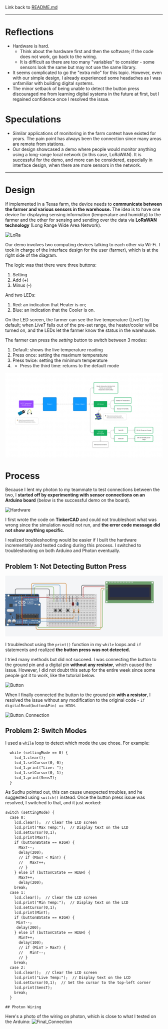 Link back to [README.md](../README.md)

---
# Reflections
- Hardware is hard. 
	- Think about the hardware first and then the software; if the code does not work, go back to the wiring. 
	- It is difficult as there are too many "variables" to consider - some sensors look the same but may not use the same library. 
- It seems complicated to go the "extra mile" for this topic. However, even with our simple design, I already experienced some headaches as I was unfamiliar with building digital systems. 
- The minor setback of being unable to detect the button press discouraged me from learning digital systems in the future at first, but I regained confidence once I resolved the issue.  

# Speculations
- Similar applications of monitoring in the farm context have existed for years. The pain point has always been the connection since many areas are remote from stations. 
- Our design showcased a demo where people would monitor anything using a long-range local network (in this case, LoRaWAN). It is successful for the demo, and more can be considered, especially in interface design, when there are more sensors in the network. 
---
# Design
If implemented in a Texas farm, the device needs to **communicate between the farmer and various sensors in the warehouse.**  The idea is to have one device for displaying sensing information (temperature and humidity) to the farmer and the other for sensing and sending over the data via **LoRaWAN technology** (Long Range Wide Area Network).

![LoRa](_attachments/LoRa.png)

Our demo involves two computing devices talking to each other via Wi-Fi. I took in charge of the interface design for the user (farmer), which is at the right side of the diagram. 

The logic was that there were three buttons:
1. Setting
2. Add (+)
3. Minus (-)

And two LEDs:
1. Red: an indication that Heater is on; 
2. Blue: an indication that the Cooler is on. 

On the LED screen, the farmer can see the live temperature (LiveT) by default; when *LiveT* falls out of the pre-set range, the heater/cooler will be turned on, and the LEDs let the farmer know the status in the warehouse. 

The farmer can press the *setting* button to switch between 3 modes: 
1. Default: shows the live temperature reading
2. Press once: setting the maximum temperature
3. Press twice: setting the minimum temperature
4. * Press the third time: returns to the default mode

![Texas_Fruit_Preservation](_attachments/Texas_Fruit_Preservation.jpg)

# Process
Because I lent my photon to my teammate to test connections between the two, I **started off by experimenting with sensor connections on an Arduino board** (below is the successful demo on the board). 

![Hardware](_attachments/Hardware.png)

I first wrote the code on **TinkerCAD** and could not troubleshoot what was wrong since the simulation would not run, and **the error code message did not show anything specific.** 

I realized troubleshooting would be easier if I built the hardware incrementally and tested coding during this process. I switched to troubleshooting on both Arduino and Photon eventually. 
## Problem 1: Not Detecting Button Press

![Texas_Fruit](_attachments/Texas_Fruit.jpeg)

I troubleshoot using the `print()` function in my `while` loops and `if` statements and realized **the button press was not detected.** 

I tried many methods but did not succeed. I was connecting the button to the ground pin and a digital pin **without any resistor**, which caused the issue. However, I did not doubt this setup for the entire week since some people got it to work, like the tutorial below. 

![Button](Button.png)

When I finally connected the button to the ground pin **with a resistor**, I resolved the issue without any modification to the original code - `if digitalRead(buttonAPin) == HIGH`. 

![Button_Connection](_attachments/Button_Connection.png)

## Problem 2: Switch Modes
I used a `while` loop to detect which mode the use chose. For example: 
```
  while (settingMode == 0) {
  	lcd_1.clear();
    lcd_1.setCursor(0, 0);
  	lcd_1.print("Live: ");
    lcd_1.setCursor(0, 1);
  	lcd_1.print(SensT);
  }
```

As Sudhu pointed out, this can cause unexpected troubles, and he suggested using `switch()` instead. Once the button press issue was resolved, I switched to that, and it just worked: 

```
switch (settingMode) {
  case 0:
    lcd.clear();  // Clear the LCD screen
    lcd.print("Max Temp:");  // Display text on the LCD
    lcd.setCursor(0,1); 
    lcd.print(MaxT);
    if (buttonBState == HIGH) {
      MaxT--;
      delay(200);
      // if (MaxT < MinT) {
      //   MaxT++;
      // }
    } else if (buttonCState == HIGH) {
      MaxT++;
      delay(200);
    break;
  case 1:
    lcd.clear();  // Clear the LCD screen
    lcd.print("Min Temp:");  // Display text on the LCD
    lcd.setCursor(0,1); 
    lcd.print(MinT);
    if (buttonBState == HIGH) {
     MinT--;
     delay(200);
    } else if (buttonCState == HIGH) {
      MinT++;
      delay(100);
      // if (MinT > MaxT) {
      //   MinT--;
      // }
    break;
  case 2: 
    lcd.clear();  // Clear the LCD screen
    lcd.print("Live Temp:");  // Display text on the LCD
    lcd.setCursor(0,1);  // Set the cursor to the top-left corner
    lcd.print(SensT);
    break;
  }
```

	## Photon Wiring
Here's a photo of the wiring on photon, which is close to what I tested on the Arduino:
![Final_Connection](_attachments/Final_Connection.JPEG)